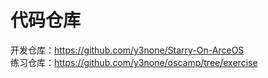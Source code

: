 # 代码仓库

开发仓库：https://github.com/y3none/Starry-On-ArceOS  
练习仓库：https://github.com/y3none/oscamp/tree/exercise
